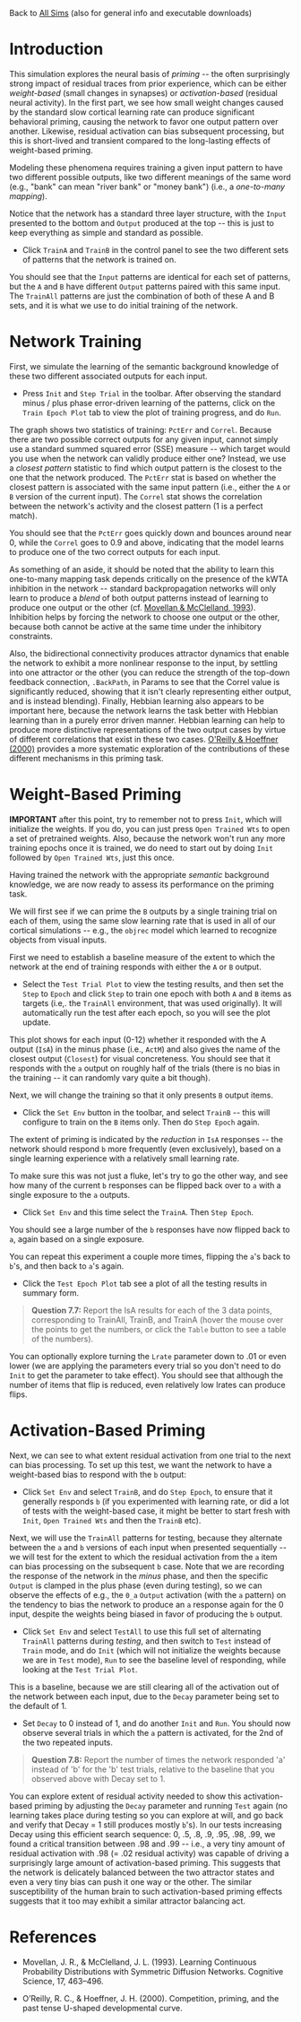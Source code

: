 Back to [All Sims](https://github.com/CompCogNeuro/sims) (also for general info and executable downloads)

# Introduction

This simulation explores the neural basis of _priming_ -- the often surprisingly strong impact of residual traces from prior experience, which can be either _weight-based_ (small changes in synapses) or _activation-based_ (residual neural activity). In the first part, we see how small weight changes caused by the standard slow cortical learning rate can produce significant behavioral priming, causing the network to favor one output pattern over another. Likewise, residual activation can bias subsequent processing, but this is short-lived and transient compared to the long-lasting effects of weight-based priming.

Modeling these phenomena requires training a given input pattern to have two different possible outputs, like two different meanings of the same word (e.g., "bank" can mean "river bank" or "money bank") (i.e., a *one-to-many mapping*).  

Notice that the network has a standard three layer structure, with the `Input` presented to the bottom and `Output` produced at the top -- this is just to keep everything as simple and standard as possible.

* Click `TrainA` and `TrainB` in the control panel to see the two different sets of patterns that the network is trained on.

You should see that the `Input` patterns are identical for each set of patterns, but the `A` and `B` have different `Output` patterns paired with this same input. The `TrainAll` patterns are just the combination of both of these A and B sets, and it is what we use to do initial training of the network.

# Network Training

First, we simulate the learning of the semantic background knowledge of these two different associated outputs for each input.

* Press `Init` and `Step Trial` in the toolbar. After observing the standard minus / plus phase error-driven learning of the patterns, click on the `Train Epoch Plot` tab to view the plot of training progress, and do `Run`.

The graph shows two statistics of training: `PctErr` and `Correl`.  Because there are two possible correct outputs for any given input, cannot simply use a standard summed squared error (SSE) measure -- which target would you use when the network can validly produce either one?  Instead, we use a _closest pattern_ statistic to find which output pattern is the closest to the one that the network produced. The `PctErr` stat is based on whether the closest pattern is associated with the same input pattern (i.e., either the `A` or `B` version of the current input).  The `Correl` stat shows the correlation between the network's activity and the closest pattern (1 is a perfect match).  

You should see that the `PctErr` goes quickly down and bounces around near 0, while the `Correl` goes to 0.9 and above, indicating that the model learns to produce one of the two correct outputs for each input.

As something of an aside, it should be noted that the ability to learn this one-to-many mapping task depends critically on the presence of the kWTA inhibition in the network -- standard backpropagation networks will only learn to produce a _blend_ of both output patterns instead of learning to produce one output or the other (cf. [Movellan & McClelland, 1993](#references)). Inhibition helps by forcing the network to choose one output or the other, because both cannot be active at the same time under the inhibitory constraints.

Also, the bidirectional connectivity produces attractor dynamics that enable the network to exhibit a more nonlinear response to the input, by settling into one attractor or the other (you can reduce the strength of the top-down feedback connection, `.BackPath`, in Params to see that the Correl value is significantly reduced, showing that it isn't clearly representing either output, and is instead blending).  Finally, Hebbian learning also appears to be important here, because the network learns the task better with Hebbian learning than in a purely error driven manner. Hebbian learning can help to produce more distinctive representations of the two output cases by virtue of different correlations that exist in these two cases. [O'Reilly & Hoeffner (2000)](#references) provides a more systematic exploration of the contributions of these different mechanisms in this priming task. 

# Weight-Based Priming

**IMPORTANT** after this point, try to remember not to press `Init`, which will initialize the weights. If you do, you can just press `Open Trained Wts` to open a set of pretrained weights.  Also, because the network won't run any more training epochs once it is trained, we do need to start out by doing `Init` followed by `Open Trained Wts`, just this once.

Having trained the network with the appropriate _semantic_ background knowledge, we are now ready to assess its performance on the priming task. 

We will first see if we can prime the `B` outputs by a single training trial on each of them, using the same slow learning rate that is used in all of our cortical simulations -- e.g., the `objrec` model which learned to recognize objects from visual inputs.

First we need to establish a baseline measure of the extent to which the network at the end of training responds with either the `A` or `B` output.

* Select the `Test Trial Plot` to view the testing results, and then set the `Step` to `Epoch` and click `Step` to train one epoch with both `A` and `B` items as targets (i.e,. the `TrainAll` environment, that was used originally). It will automatically run the test after each epoch, so you will see the plot update.

This plot shows for each input (0-12) whether it responded with the A output (`IsA`) in the minus phase (i.e., `ActM`) and also gives the name of the closest output (`Closest`) for visual concreteness.  You should see that it responds with the `a` output on roughly half of the trials (there is no bias in the training -- it can randomly vary quite a bit though).

Next, we will change the training so that it only presents `B` output items.

* Click the `Set Env` button in the toolbar, and select `TrainB` -- this will configure to train on the `B` items only. Then do `Step Epoch` again.

The extent of priming is indicated by the *reduction* in `IsA` responses -- the network should respond `b` more frequently (even exclusively), based on a single learning experience with a relatively small learning rate.

To make sure this was not just a fluke, let's try to go the other way, and see how many of the current `b` responses can be flipped back over to `a` with a single exposure to the `a` outputs.

* Click `Set Env` and this time select the `TrainA`.  Then `Step Epoch`.

You should see a large number of the `b` responses have now flipped back to `a`, again based on a single exposure.

You can repeat this experiment a couple more times, flipping the `a`'s back to `b`'s, and then back to `a`'s again.

* Click the `Test Epoch Plot` tab see a plot of all the testing results in summary form. 

> **Question 7.7:** Report the IsA results for each of the 3 data points, corresponding to TrainAll, TrainB, and TrainA (hover the mouse over the points to get the numbers, or click the `Table` button to see a table of the numbers).

You can optionally explore turning the `Lrate` parameter down to .01 or even lower (we are applying the parameters every trial so you don't need to do `Init` to get the parameter to take effect).  You should see that although the number of items that flip is reduced, even relatively low lrates can produce flips.

# Activation-Based Priming

Next, we can see to what extent residual activation from one trial to the next can bias processing.  To set up this test, we want the network to have a weight-based bias to respond with the `b` output:

* Click `Set Env` and select `TrainB`, and do `Step Epoch`, to ensure that it generally responds `b` (if you experimented with learning rate, or did a lot of tests with the weight-based case, it might be better to start fresh with `Init`, `Open Trained Wts` and then the `TrainB` etc).

Next, we will use the `TrainAll` patterns for testing, because they alternate between the `a` and `b` versions of each input when presented sequentially -- we will test for the extent to which the residual activation from the `a` item can bias processing on the subsequent `b` case.  Note that we are recording the response of the network in the *minus* phase, and then the specific `Output` is clamped in the plus phase (even during testing), so we can observe the effects of e.g., the `0_a` `Output` activation (with the `a` pattern) on the tendency to bias the network to produce an `a` response again for the 0 input, despite the weights being biased in favor of producing the `b` output.

* Click `Set Env` and select `TestAll` to use this full set of alternating `TrainAll` patterns during _testing_, and then switch to `Test` instead of `Train` mode, and do `Init` (which will not initialize the weights because we are in `Test` mode), `Run` to see the baseline level of responding, while looking at the `Test Trial Plot`.

This is a baseline, because we are still clearing all of the activation out of the network between each input, due to the `Decay` parameter being set to the default of 1.

* Set `Decay` to 0 instead of 1, and do another `Init` and `Run`. You should now observe several trials in which the `a` pattern is activated, for the 2nd of the two repeated inputs.

> **Question 7.8:** Report the number of times the network responded 'a' instead of 'b' for the 'b' test trials, relative to the baseline that you observed above with Decay set to 1.

You can explore extent of residual activity needed to show this activation-based priming by adjusting the `Decay` parameter and running `Test` again (no learning takes place during testing so you can explore at will, and go back and verify that Decay = 1 still produces mostly `b`'s).  In our tests increasing Decay using this efficient search sequence: 0, .5, .8, .9, .95, .98, .99, we found a critical transition between .98 and .99 -- i.e., a very tiny amount of residual activation with .98 (= .02 residual activity) was capable of driving a surprisingly large amount of activation-based priming.  This suggests that the network is delicately balanced between the two attractor states and even a very tiny bias can push it one way or the other. The similar susceptibility of the human brain to such activation-based priming effects suggests that it too may exhibit a similar attractor balancing act.

# References

* Movellan, J. R., & McClelland, J. L. (1993). Learning Continuous Probability Distributions with Symmetric Diffusion Networks. Cognitive Science, 17, 463–496.

* O’Reilly, R. C., & Hoeffner, J. H. (2000). Competition, priming, and the past tense U-shaped developmental curve.

